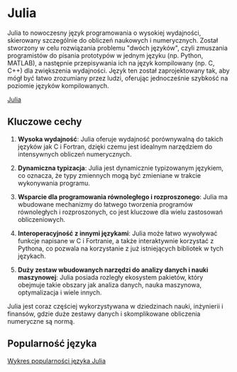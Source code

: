# Julia

Julia to nowoczesny język programowania o wysokiej wydajności, skierowany szczególnie do obliczeń naukowych i numerycznych. Został stworzony w celu rozwiązania problemu "dwóch języków", czyli zmuszania programistów do pisania prototypów w jednym języku (np. Python, MATLAB), a następnie przepisywania ich na język kompilowany (np. C, C++) dla zwiększenia wydajności. Język ten został zaprojektowany tak, aby mógł być łatwo zrozumiany przez ludzi, oferując jednocześnie szybkość na poziomie języków kompilowanych.

[Julia](https://julialang.org/)

## Kluczowe cechy

1. **Wysoka wydajność**: Julia oferuje wydajność porównywalną do takich języków jak C i Fortran, dzięki czemu jest idealnym narzędziem do intensywnych obliczeń numerycznych.

2. **Dynamiczna typizacja**: Julia jest dynamicznie typizowanym językiem, co oznacza, że typy zmiennych mogą być zmieniane w trakcie wykonywania programu.

3. **Wsparcie dla programowania równoległego i rozproszonego**: Julia ma wbudowane mechanizmy do łatwego tworzenia programów równoległych i rozproszonych, co jest kluczowe dla wielu zastosowań obliczeniowych.

4. **Interoperacyjność z innymi językami**: Julia może łatwo wywoływać funkcje napisane w C i Fortranie, a także interaktywnie korzystać z Pythona, co pozwala na korzystanie z już istniejących bibliotek w tych językach.

5. **Duży zestaw wbudowanych narzędzi do analizy danych i nauki maszynowej**: Julia posiada rozległy ekosystem pakietów, który obejmuje takie obszary jak analiza danych, nauka maszynowa, optymalizacja i wiele innych.

Julia jest coraz częściej wykorzystywana w dziedzinach nauki, inżynierii i finansów, gdzie duże zestawy danych i skomplikowane obliczenia numeryczne są normą.

## Popularność języka

[Wykres popularności języka Julia](https://www.tiobe.com/tiobe-index/julia/)